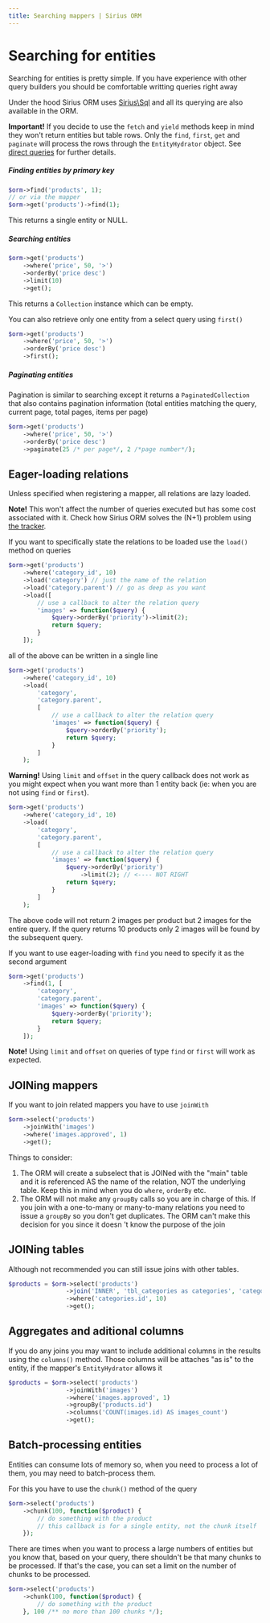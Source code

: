 ```yaml
---
title: Searching mappers | Sirius ORM
---
```


# Searching for entities

Searching for entities is pretty simple. If you have experience with other query builders you should be comfortable writting queries right away

Under the hood Sirius ORM uses [Sirius\Sql](https://www.sirius.ro/php/sirius/sql/) and all its querying are also available in the ORM. 

**Important!** If you decide to use the `fetch` and `yield` methods keep in mind they won't return entities but table rows.
Only the `find`, `first`, `get` and `paginate` will process the rows through the `EntityHydrator` object. 
See [direct queries](direct_queries.md) for further details. 

##### Finding entities by primary key

```php
$orm->find('products', 1);
// or via the mapper
$orm->get('products')->find(1);
```

This returns a single entity or NULL.

##### Searching entities

```php
$orm->get('products')
    ->where('price', 50, '>')
    ->orderBy('price desc')
    ->limit(10)
    ->get();
```
This returns a `Collection` instance which can be empty.

You can also retrieve only one entity from a select query using `first()`

```php
$orm->get('products')
    ->where('price', 50, '>')
    ->orderBy('price desc')
    ->first();
```


##### Paginating entities

Pagination is similar to searching except it returns a `PaginatedCollection` that also contains pagination information (total entities matching the query, current page, total pages, items per page)

```php
$orm->get('products')
    ->where('price', 50, '>')
    ->orderBy('price desc')
    ->paginate(25 /* per page*/, 2 /*page number*/);
```

## Eager-loading relations

Unless specified when registering a mapper, all relations are lazy loaded. 

**Note!** This won't affect the number of queries executed but has some cost associated with it. Check how Sirius ORM solves the (N+1) problem using [the tracker](the_tracker.md).

If you want to specifically state the relations to be loaded use the `load()` method on queries

```php
$orm->get('products')
    ->where('category_id', 10)
    ->load('category') // just the name of the relation
    ->load('category.parent') // go as deep as you want
    ->load([
        // use a callback to alter the relation query
        'images' => function($query) {
            $query->orderBy('priority')->limit(2);
            return $query;
        }
    ]);
```

all of the above can be written in a single line

```php
$orm->get('products')
    ->where('category_id', 10)
    ->load(
        'category',
        'category.parent',
        [
            // use a callback to alter the relation query
            'images' => function($query) {
                $query->orderBy('priority');
                return $query;
            }
        ]
    );
```


**Warning!** Using `limit` and `offset` in the query callback does not work as you might expect when you want more than 1 entity back (ie: when you are not using `find` or `first`). 

```php
$orm->get('products')
    ->where('category_id', 10)
    ->load(
        'category',
        'category.parent',
        [
            // use a callback to alter the relation query
            'images' => function($query) {
                $query->orderBy('priority')
                    ->limit(2); // <---- NOT RIGHT
                return $query;
            }
        ]
    );
```

The above code will not return 2 images per product but 2 images for the entire query. If the query returns 10 products only 2 images will be found by the subsequent query.


If you want to use eager-loading with `find` you need to specify it as the second argument

```php
$orm->get('products')
    ->find(1, [
        'category',
        'category.parent',
        'images' => function($query) {
            $query->orderBy('priority');
            return $query;
        }
    ]);
```

**Note!** Using `limit` and `offset` on queries of type `find` or `first` will work as expected.

## JOINing mappers

If you want to join related mappers you have to use `joinWith`

```php
$orm->select('products')
    ->joinWith('images')
    ->where('images.approved', 1)
    ->get();
```

Things to consider:

1. The ORM will create a subselect that is JOINed with the "main" table and it is referenced AS the name of the relation, NOT the underlying table. Keep this in mind when you do `where`, `orderBy` etc.
2. The ORM will not make any `groupBy` calls so you are in charge of this. If you join with a one-to-many or many-to-many relations you need to issue a `groupBy` so you don't get duplicates. The ORM can't make this decision for you since it doesn
't know the purpose of the join

## JOINing tables

Although not recommended you can still issue joins with other tables. 
 
```php
$products = $orm->select('products')
                ->join('INNER', 'tbl_categories as categories', 'categories.id = products.id')
                ->where('categories.id', 10)
                ->get();
```

## Aggregates and aditional columns

If you do any joins you may want to include additional columns in the results using the `columns()` method. Those columns will be attaches "as is" to the entity, if the mapper's `EntityHydrator` allows it

```php
$products = $orm->select('products')
                ->joinWith('images')
                ->where('images.approved', 1)
                ->groupBy('products.id')
                ->columns('COUNT(images.id) AS images_count')                        
                ->get();
```

## Batch-processing entities

Entities can consume lots of memory so, when you need to process a lot of them, you may need to batch-process them.

For this you have to use the `chunk()` method of the query

```php
$orm->select('products')
    ->chunk(100, function($product) {
        // do something with the product 
        // this callback is for a single entity, not the chunk itself
    });
```

There are times when you want to process a large numbers of entities but you know that, based on your query, there shouldn't be that many chunks to be processed. If that's the case, you can set a limit on the number of chunks to be processed.

 ```php
 $orm->select('products')
     ->chunk(100, function($product) {
         // do something with the product 
     }, 100 /** no more than 100 chunks */);
 ```
